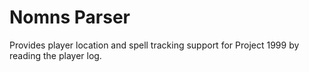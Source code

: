 # Nomns Parser


Provides player location and spell tracking support for Project 1999 by reading the player log.

